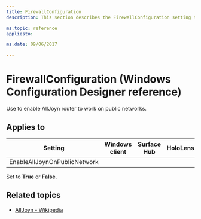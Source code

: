 ```yaml
---
title: FirewallConfiguration
description: This section describes the FirewallConfiguration setting that you can configure in provisioning packages for Windows 10 using Windows Configuration Designer. 

ms.topic: reference
appliesto: 

ms.date: 09/06/2017 

--- 
```


# FirewallConfiguration (Windows Configuration Designer reference) 

Use to enable AllJoyn router to work on public networks. 

## Applies to 

| Setting   | Windows client | Surface Hub | HoloLens | IoT Core |
| --- | :---: | :---: | :---: | :---: |
| EnableAllJoynOnPublicNetwork |   |  |  | ✅ | 

Set to **True** or **False**. 

## Related topics 

- [AllJoyn - Wikipedia](https://wikipedia.org/wiki/AllJoyn)
